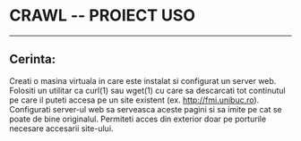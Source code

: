 # CRAWL -- PROIECT USO
---
## Cerinta: 
Creati o masina virtuala in care este instalat si configurat un server web. Folositi un utilitar ca curl(1) sau wget(1) cu care sa descarcati tot continutul pe care il puteti accesa pe un site existent (ex. http://fmi.unibuc.ro). Configurati server-ul web sa serveasca aceste pagini si sa imite pe cat se poate de bine originalul. Permiteti acces din exterior doar pe porturile necesare accesarii site-ului. 
